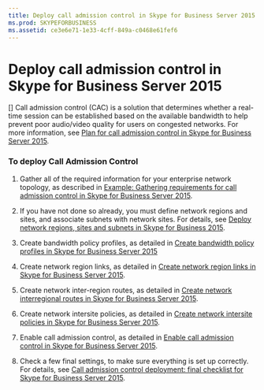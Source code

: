 ```yaml
---
title: Deploy call admission control in Skype for Business Server 2015
ms.prod: SKYPEFORBUSINESS
ms.assetid: ce3e6e71-1e33-4cff-849a-c0468e61fef6
---
```



# Deploy call admission control in Skype for Business Server 2015
[]
Call admission control (CAC) is a solution that determines whether a real-time session can be established based on the available bandwidth to help prevent poor audio/video quality for users on congested networks. For more information, see  [Plan for call admission control in Skype for Business Server 2015](plan-for-call-admission-control-in-skype-for-business-server-2015.md).
  
    
    


### To deploy Call Admission Control


1.  Gather all of the required information for your enterprise network topology, as described in [Example: Gathering requirements for call admission control in Skype for Business Server 2015](example-gathering-requirements-for-call-admission-control-in-skype-for-business.md).
    
  
2. If you have not done so already, you must define network regions and sites, and associate subnets with network sites. For details, see  [Deploy network regions, sites and subnets in Skype for Business 2015](deploy-network-regions-sites-and-subnets-in-skype-for-business-2015.md).
    
  
3. Create bandwidth policy profiles, as detailed in  [Create bandwidth policy profiles in Skype for Business Server 2015](create-bandwidth-policy-profiles-in-skype-for-business-server-2015.md)
    
  
4. Create network region links, as detailed in  [Create network region links in Skype for Business Server 2015](create-network-region-links-in-skype-for-business-server-2015.md).
    
  
5. Create network inter-region routes, as detailed in  [Create network interregional routes in Skype for Business Server 2015](create-network-interregional-routes-in-skype-for-business-server-2015.md).
    
  
6. Create network intersite policies, as detailed in  [Create network intersite policies in Skype for Business Server 2015](create-network-intersite-policies-in-skype-for-business-server-2015.md).
    
  
7. Enable call admission control, as detailed in  [Enable call admission control in Skype for Business Server 2015](enable-call-admission-control-in-skype-for-business-server-2015.md).
    
  
8. Check a few final settings, to make sure everything is set up correctly. For details, see  [Call admission control deployment: final checklist for Skype for Business Server 2015](call-admission-control-deployment-final-checklist-for-skype-for-business-server.md).
    
  


